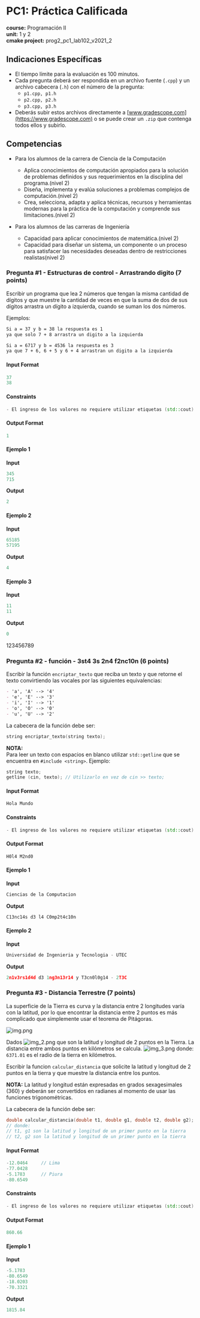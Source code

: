 # PC1: Práctica Calificada  
**course:** Programación II  
**unit:** 1 y 2  
**cmake project:** prog2_pc1_lab102_v2021_2

## Indicaciones Específicas
- El tiempo límite para la evaluación es 100 minutos.
- Cada pregunta deberá ser respondida en un archivo fuente (`.cpp`) y un archivo cabecera (`.h`) con el número de la pregunta:
    - `p1.cpp, p1.h`
    - `p2.cpp, p2.h`
    - `p3.cpp, p3.h`
- Deberás subir estos archivos directamente a [www.gradescope.com](https://www.gradescope.com) o se puede crear un `.zip` que contenga todos ellos y subirlo.

## Competencias
- Para los alumnos de la carrera de Ciencia de la Computación
    - Aplica conocimientos de computación  apropiados para la solución de problemas definidos y sus requerimientos en la disciplina del programa.(nivel 2)
    - Diseña, implementa y evalúa soluciones a problemas complejos de computación.(nivel 2)
    - Crea, selecciona, adapta y aplica técnicas, recursos y herramientas modernas para la práctica de la computación y comprende sus limitaciones.(nivel 2)

- Para los alumnos de las carreras de Ingeniería
    - Capacidad para aplicar conocimientos de matemática.(nivel 2)
    - Capacidad para diseñar un sistema, un componente o un proceso para satisfacer las necesidades deseadas dentro de restricciones realistas(nivel 2)

### Pregunta #1 - Estructuras de control - Arrastrando digito (7 points)
Escribir un programa que lea 2 números que tengan la misma cantidad de dígitos y que muestre la cantidad de veces en que la suma de dos de sus dígitos arrastra un dígito a izquierda, cuando se suman los dos números.  

Ejemplos:
```markdown
Si a = 37 y b = 38 la respuesta es 1 
ya que solo 7 + 8 arrastra un digito a la izquierda

Si a = 6717 y b = 4536 la respuesta es 3 
ya que 7 + 6, 6 + 5 y 6 + 4 arrastran un digito a la izquierda
```

#### Input Format
```cpp
37
38
```

#### Constraints
```cpp
- El ingreso de los valores no requiere utilizar etiquetas (std::cout)
```

#### Output Format
```cpp
1
```
#### Ejemplo 1
**Input**
```cpp
345
715
```
**Output**
```cpp
2
```

#### Ejemplo 2
**Input**
```cpp
65185
57195
```
**Output**
```cpp
4
```

#### Ejemplo 3
**Input**
```cpp
11
11
```
**Output**
```cpp
0
```
123456789
### Pregunta #2 - función - 3st4 3s 2n4 f2nc10n (6 points)

Escribir la función `encriptar_texto` que reciba un texto y que retorne el texto convirtiendo las vocales por las siguientes equivalencias:

```markdown
- 'a', 'A' --> '4'
- 'e', 'E' --> '3'
- 'i', 'I' --> '1'
- 'o', 'O' --> '0'
- 'u', 'U' --> '2'
```
La cabecera de la función debe ser:
```cpp
string encriptar_texto(string texto);
```
**NOTA:**  
Para leer un texto con espacios en blanco utilizar `std::getline` que se encuentra en `#include <string>`. Ejemplo:
```cpp
string texto;
getline (cin, texto); // Utilizarlo en vez de cin >> texto;
```

#### Input Format
```cpp
Hola Mundo
```

#### Constraints
```cpp
- El ingreso de los valores no requiere utilizar etiquetas (std::cout)
```

#### Output Format
```cpp
H0l4 M2nd0
```
#### Ejemplo 1
**Input**
```cpp
Ciencias de la Computacion
```
**Output**
```cpp
C13nc14s d3 l4 C0mp2t4c10n
```

#### Ejemplo 2
**Input**
```cpp
Universidad de Ingenieria y Tecnologia - UTEC
```
**Output**
```cpp
2n1v3rs1d4d d3 1ng3n13r14 y T3cn0l0g14 - 2T3C
```

### Pregunta #3 - Distancia Terrestre (7 points)

La superficie de la Tierra es curva y la distancia entre 2 longitudes varía con la latitud, por lo que encontrar la distancia entre 2 puntos es más complicado que simplemente usar el teorema de Pitágoras.

![img.png](tools/img/img.png)

Dados ![img_2.png](tools/img/img_2.png) que son la latitud y longitud de 2 puntos en la Tierra. La distancia entre ambos puntos en kilómetros se calcula.
![img_3.png](tools/img/img_3.png)
donde:  
`6371.01` es el radio de la tierra en kilómetros.

Escribir la funcion `calcular_distancia` que solicite la latitud y longitud de 2 puntos en la tierra y que muestre la distancia entre los puntos.

**NOTA:** La latitud y longitud están expresadas en grados sexagesimales (360) y deberán ser convertidos en radianes al momento de usar las funciones trigonométricas.

La cabecera de la función debe ser:
```cpp
double calcular_distancia(double t1, double g1, double t2, double g2);
// donde:
// t1, g1 son la latitud y longitud de un primer punto en la tierra
// t2, g2 son la latitud y longitud de un primer punto en la tierra
```
#### Input Format
```cpp
-12.0464     // Lima
-77.0428
-5.1783      // Piura
-80.6549
```

#### Constraints
```cpp
- El ingreso de los valores no requiere utilizar etiquetas (std::cout)
```
#### Output Format
```cpp
860.66
```
#### Ejemplo 1
**Input**
```cpp
-5.1783
-80.6549
-18.0203
-70.3321
```
**Output**
```cpp
1815.84
```

